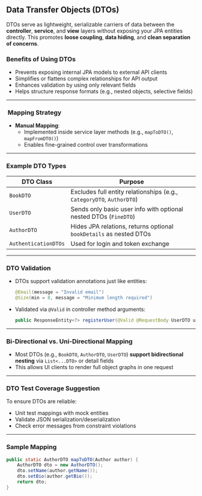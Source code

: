 ##  Data Transfer Objects (DTOs)

DTOs serve as lightweight, serializable carriers of data between the **controller**, **service**, and **view** layers without exposing your JPA entities directly. This promotes **loose coupling**, **data hiding**, and **clean separation of concerns**.


###  Benefits of Using DTOs

- Prevents exposing internal JPA models to external API clients
- Simplifies or flattens complex relationships for API output
- Enhances validation by using only relevant fields
- Helps structure response formats (e.g., nested objects, selective fields)

---

### ️ Mapping Strategy

- **Manual Mapping**:
    - Implemented inside service layer methods (e.g., `mapToDTO()`, `mapFromDTO()`)
    - Enables fine-grained control over transformations

---

###  Example DTO Types

| DTO Class             | Purpose                                                           |
|-----------------------|-------------------------------------------------------------------|
| `BookDTO`             | Excludes full entity relationships (e.g., `CategoryDTO`, `AuthorDTO`) |
| `UserDTO`             | Sends only basic user info with optional nested DTOs (`FineDTO`)  |
| `AuthorDTO`           | Hides JPA relations, returns optional `bookDetails` as nested DTOs|
| `AuthenticationDTOs` | Used for login and token exchange                                |

---

###  DTO Validation

- DTOs support validation annotations just like entities:

  ```java
  @Email(message = "Invalid email")
  @Size(min = 8, message = "Minimum length required")
  ```

- Validated via `@Valid` in controller method arguments:

  ```java
  public ResponseEntity<?> registerUser(@Valid @RequestBody UserDTO userDTO)
  ```

---

###  Bi-Directional vs. Uni-Directional Mapping

- Most DTOs (e.g., `BookDTO`, `AuthorDTO`, `UserDTO`) **support bidirectional nesting** via `List<...DTO>` or detail fields
- This allows UI clients to render full object graphs in one request

---

###  DTO Test Coverage Suggestion

To ensure DTOs are reliable:

- Unit test mappings with mock entities
- Validate JSON serialization/deserialization
- Check error messages from constraint violations

---

###  Sample Mapping 

```java
public static AuthorDTO mapToDTO(Author author) {
    AuthorDTO dto = new AuthorDTO();
    dto.setName(author.getName());
    dto.setBio(author.getBio());
    return dto;
}
```


